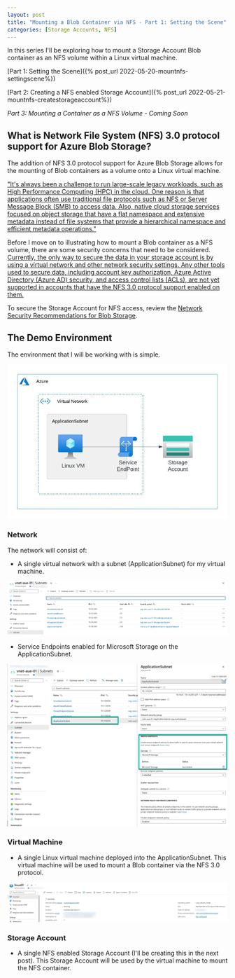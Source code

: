 ```yaml
---
layout: post
title: "Mounting a Blob Container via NFS - Part 1: Setting the Scene"
categories: [Storage Accounts, NFS]
---
```

In this series I'll be exploring how to mount a Storage Account Blob container as an NFS volume within a Linux virtual machine.

[Part 1: Setting the Scene]({% post_url 2022-05-20-mountnfs-settingscene%})

[Part 2: Creating a NFS enabled Storage Account]({% post_url 2022-05-21-mountnfs-createstorageaccount%})

*Part 3: Mounting a Container as a NFS Volume - Coming Soon*

## What is Network File System (NFS) 3.0 protocol support for Azure Blob Storage?

The addition of NFS 3.0 protocol support for Azure Blob Storage allows for the mounting of Blob containers as a volume onto a Linux virtual machine.

["It's always been a challenge to run large-scale legacy workloads, such as High Performance Computing (HPC) in the cloud. One reason is that applications often use traditional file protocols such as NFS or Server Message Block (SMB) to access data. Also, native cloud storage services focused on object storage that have a flat namespace and extensive metadata instead of file systems that provide a hierarchical namespace and efficient metadata operations."](https://docs.microsoft.com/en-us/azure/storage/blobs/network-file-system-protocol-support)

Before I move on to illustrating how to mount a Blob container as a NFS volume, there are some security concerns that need to be considered. [Currently, the only way to secure the data in your storage account is by using a virtual network and other network security settings. Any other tools used to secure data, including account key authorization, Azure Active Directory (Azure AD) security, and access control lists (ACLs), are not yet supported in accounts that have the NFS 3.0 protocol support enabled on them.](https://docs.microsoft.com/en-us/azure/storage/blobs/network-file-system-protocol-support-how-to#step-2-configure-network-security)

To secure the Storage Account for NFS access, review the [Network Security Recommendations for Blob Storage](https://docs.microsoft.com/en-us/azure/storage/blobs/security-recommendations#networking).

## The Demo Environment

The environment that I will be working with is simple.

![](/docs/assets/images/2022-05-20-mountnfs-settingscene/mountnfs-environment.jpeg)

### Network

The network will consist of:
- A single virtual network with a subnet (ApplicationSubnet) for my virtual machine.

![](/docs/assets/images/2022-05-20-mountnfs-settingscene/mountnfs-environment-vnet.jpg)

- Service Endpoints enabled for Microsoft Storage on the ApplicationSubnet.

![](/docs/assets/images/2022-05-20-mountnfs-settingscene/mountnfs-environment-applicationsubnet.jpg)

### Virtual Machine

- A single Linux virtual machine deployed into the ApplicationSubnet. This virtual machine will be used to mount a Blob container via the NFS 3.0 protocol.

 ![](/docs/assets/images/2022-05-20-mountnfs-settingscene/mountnfs-environment-azurevm.jpg)

### Storage Account

- A single NFS enabled Storage Account (I'll be creating this in the next post). This Storage Account will be used by the virtual machine to mount the NFS container.




